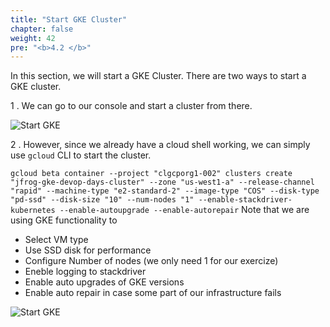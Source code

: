 ```yaml
---
title: "Start GKE Cluster"
chapter: false
weight: 42
pre: "<b>4.2 </b>"
---
```


In this section, we will start a GKE Cluster. There are two ways to start a GKE cluster.

1 . We can go to our console and start a cluster from there.

![Start GKE](/images/gcp/gke1.png)


2 . However, since we already have a cloud shell working, we can simply use `gcloud` CLI to start the cluster.

``
gcloud beta container --project "clgcporg1-002" clusters create "jfrog-gke-devop-days-cluster" --zone "us-west1-a" --release-channel "rapid" --machine-type "e2-standard-2" --image-type "COS" --disk-type "pd-ssd" --disk-size "10" --num-nodes "1" --enable-stackdriver-kubernetes --enable-autoupgrade --enable-autorepair
``
Note that we are using GKE functionality to 
- Select VM type
- Use SSD disk for performance
- Configure Number of nodes (we only need 1 for our exercize)
- Eneble logging to stackdriver
- Enable auto upgrades of GKE versions
- Enable auto repair in case some part of our infrastructure fails

![Start GKE](/images/gcp/gke2.png)
